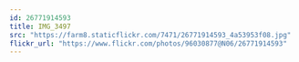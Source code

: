 ```yaml
---
id: 26771914593
title: IMG_3497
src: "https://farm8.staticflickr.com/7471/26771914593_4a53953f08.jpg"
flickr_url: "https://www.flickr.com/photos/96030877@N06/26771914593"
---
```

